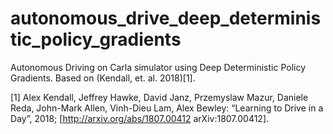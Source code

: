 # autonomous_drive_deep_deterministic_policy_gradients
Autonomous Driving on Carla simulator using Deep Deterministic Policy Gradients. Based on (Kendall, et. al. 2018)[1].

[1] Alex Kendall, Jeffrey Hawke, David Janz, Przemyslaw Mazur, Daniele Reda, John-Mark Allen, Vinh-Dieu Lam, Alex Bewley: “Learning to Drive in a Day”, 2018; [http://arxiv.org/abs/1807.00412 arXiv:1807.00412].
